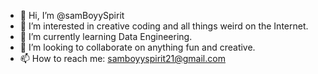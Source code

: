- 👋 Hi, I’m @samBoyySpirit
- 👀 I’m interested in creative coding and all things weird on the Internet.
- 🌱 I’m currently learning Data Engineering.
- 💞️ I’m looking to collaborate on anything fun and creative.
- 📫 How to reach me: samboyyspirit21@gmail.com

<!---
samBoyySpirit/samBoyySpirit is a ✨ special ✨ repository because its `README.md` (this file) appears on your GitHub profile.
You can click the Preview link to take a look at your changes.
--->
